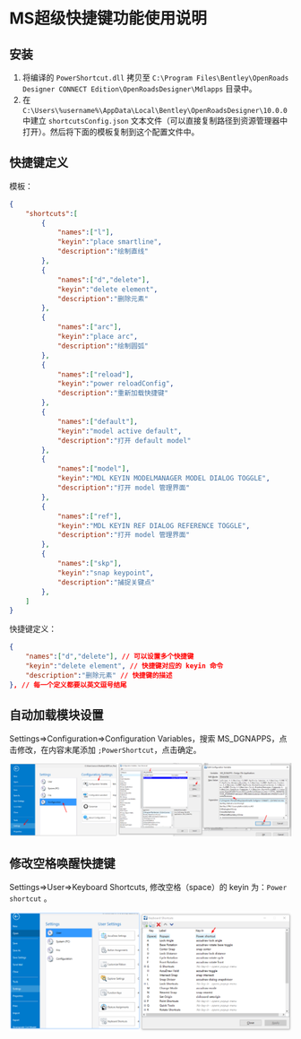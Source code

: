 # MS超级快捷键功能使用说明

## 安装

1. 将编译的 `PowerShortcut.dll` 拷贝至 `C:\Program Files\Bentley\OpenRoads Designer CONNECT Edition\OpenRoadsDesigner\Mdlapps` 目录中。
2. 在 `C:\Users\%username%\AppData\Local\Bentley\OpenRoadsDesigner\10.0.0` 中建立 `shortcutsConfig.json` 文本文件（可以直接复制路径到资源管理器中打开）。然后将下面的模板复制到这个配置文件中。

## 快捷键定义

模板：

``` json
{
    "shortcuts":[
        {
            "names":["l"],
            "keyin":"place smartline",
            "description":"绘制直线"
        },
		{
            "names":["d","delete"],
            "keyin":"delete element",
            "description":"删除元素"
        },
		{
            "names":["arc"],
            "keyin":"place arc",
            "description":"绘制圆弧"
        },
		{
            "names":["reload"],
            "keyin":"power reloadConfig",
            "description":"重新加载快捷键"
        },
		{
            "names":["default"],
            "keyin":"model active default",
            "description":"打开 default model"
        },
		{
            "names":["model"],
            "keyin":"MDL KEYIN MODELMANAGER MODEL DIALOG TOGGLE",
            "description":"打开 model 管理界面"
        },
		{
            "names":["ref"],
            "keyin":"MDL KEYIN REF DIALOG REFERENCE TOGGLE",
            "description":"打开 model 管理界面"
        },
		{
            "names":["skp"],
            "keyin":"snap keypoint",
            "description":"捕捉关键点"
        },
    ]
}
```

快捷键定义：

``` json
{
    "names":["d","delete"], // 可以设置多个快捷键
    "keyin":"delete element", // 快捷键对应的 keyin 命令
    "description":"删除元素" // 快捷键的描述
}, // 每一个定义都要以英文逗号结尾
```

## 自动加载模块设置

Settings=>Configuration=>Configuration Variables，搜索 MS_DGNAPPS，点击修改，在内容末尾添加 `;PowerShortcut`，点击确定。

![image-20210721095527255](images/image-20210721095527255.png)

## 修改空格唤醒快捷键

Settings=>User=>Keyboard Shortcuts, 修改空格（space）的 keyin 为：`Power shortcut` 。

![image-20210721095036505](images/image-20210721095036505.png)

